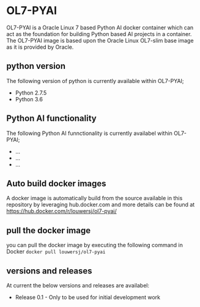 # OL7-PYAI
OL7-PYAI is a Oracle Linux 7 based Python AI docker container which can act as the foundation for building Python based AI projects in a container. The OL7-PYAI image is based upon the Oracle Linux OL7-slim base image as it is provided by Oracle. 

## python version
The following version of python is currently available within OL7-PYAI;
* Python 2.7.5
* Python 3.6

## Python AI functionality
The following Python AI funnctionality is currently availabel within OL7-PYAI;
* ...
* ...
* ...

## Auto build docker images
A docker image is automatically build from the source available in this repository by leveraging hub.docker.com and more details can be found at https://hub.docker.com/r/louwersj/ol7-pyai/ 

## pull the docker image
you can pull the docker image by executing the following command in Docker
`docker pull louwersj/ol7-pyai`

## versions and releases
At current the below versions and releases are availabel:
* Release 0.1 - Only to be used for initial development work
